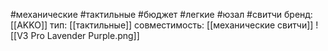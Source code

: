 #механические #тактильные #бюджет  #легкие #юзал #свитчи
бренд: [[AKKO]]
тип: [[тактильные]]
совместимость: [[механические свитчи]]
![[V3 Pro Lavender Purple.png]]